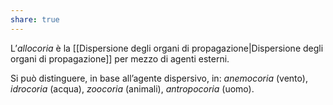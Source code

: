 ```yaml
---
share: true
---
```

L’*allocoria* è la [[Dispersione degli organi di propagazione|Dispersione degli organi di propagazione]] per mezzo di agenti esterni.

Si può distinguere, in base all’agente dispersivo, in: *anemocoria* (vento), *idrocoria* (acqua), *zoocoria* (animali), *antropocoria* (uomo).